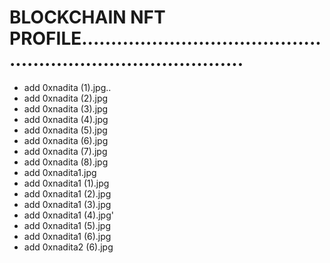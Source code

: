 # BLOCKCHAIN NFT PROFILE.................................................................................
- add 0xnadita (1).jpg..
- add 0xnadita (2).jpg
- add 0xnadita (3).jpg
- add 0xnadita (4).jpg
- add 0xnadita (5).jpg
- add 0xnadita (6).jpg
- add 0xnadita (7).jpg
- add 0xnadita (8).jpg
- add 0xnadita1.jpg
- add 0xnadita1 (1).jpg
- add 0xnadita1 (2).jpg
- add 0xnadita1 (3).jpg
- add 0xnadita1 (4).jpg'
- add 0xnadita1 (5).jpg
- add 0xnadita1 (6).jpg
- add 0xnadita2 (6).jpg
